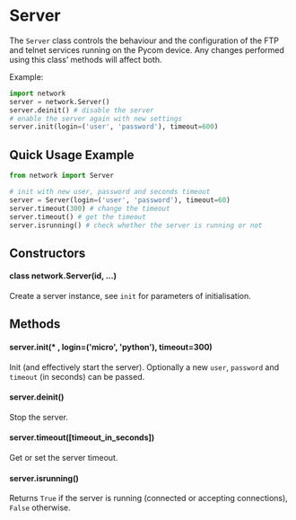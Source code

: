 # Server

The `Server` class controls the behaviour and the configuration of the FTP and telnet services running on the Pycom device. Any changes performed using this class’ methods will affect both.

Example:

```python
import network
server = network.Server()
server.deinit() # disable the server
# enable the server again with new settings
server.init(login=('user', 'password'), timeout=600)
```

## Quick Usage Example

```python
from network import Server

# init with new user, password and seconds timeout
server = Server(login=('user', 'password'), timeout=60)
server.timeout(300) # change the timeout
server.timeout() # get the timeout
server.isrunning() # check whether the server is running or not
```

## Constructors

#### class network.Server\(id, ...\)

Create a server instance, see `init` for parameters of initialisation.

## Methods

#### server.init\(\* , login=\('micro', 'python'\), timeout=300\)

Init \(and effectively start the server\). Optionally a new `user`, `password` and `timeout` \(in seconds\) can be passed.

#### server.deinit\(\)

Stop the server.

#### server.timeout\(\[timeout\_in\_seconds\]\)

Get or set the server timeout.

#### server.isrunning\(\)

Returns `True` if the server is running \(connected or accepting connections\), `False` otherwise.


